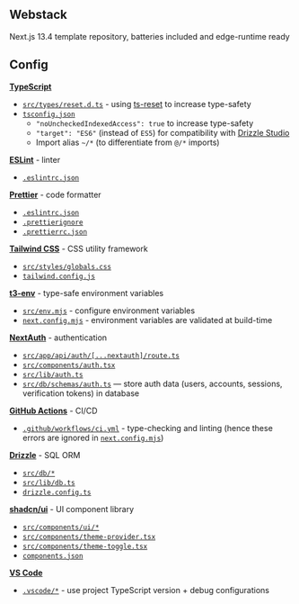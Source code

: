 ## Webstack

Next.js 13.4 template repository, batteries included and edge-runtime ready

## Config

[**TypeScript**](https://www.typescriptlang.org/)

- [`src/types/reset.d.ts`](src/types/reset.d.ts) - using [ts-reset](https://github.com/total-typescript/ts-reset) to increase type-safety
- [`tsconfig.json`](tsconfig.json)
  - `"noUncheckedIndexedAccess": true` to increase type-safety
  - `"target": "ES6"` (instead of `ES5`) for compatibility with [Drizzle Studio](https://orm.drizzle.team/drizzle-studio/overview)
  - Import alias `~/*` (to differentiate from `@/*` imports)

[**ESLint**](https://eslint.org/) - linter

- [`.eslintrc.json`](.eslintrc.json)

[**Prettier**](https://prettier.io/) - code formatter

- [`.eslintrc.json`](.eslintrc.json)
- [`.prettierignore`](.prettierignore)
- [`.prettierrc.json`](.prettierrc.json)

[**Tailwind CSS**](https://tailwindcss.com/) - CSS utility framework

- [`src/styles/globals.css`](src/styles/globals.css)
- [`tailwind.config.js`](tailwind.config.js)

[**t3-env**](https://github.com/t3-oss/t3-env) - type-safe environment variables

- [`src/env.mjs`](src/env.mjs) - configure environment variables
- [`next.config.mjs`](next.config.mjs) - environment variables are validated at build-time

[**NextAuth**](https://next-auth.js.org/) - authentication

- [`src/app/api/auth/[...nextauth]/route.ts`](src/app/api/auth/[...nextauth]/route.ts)
- [`src/components/auth.tsx`](src/components/auth.tsx)
- [`src/lib/auth.ts`](src/lib/auth.ts)
- [`src/db/schemas/auth.ts`](src/db/schemas/auth.ts) — store auth data (users, accounts, sessions, verification tokens) in database

[**GitHub Actions**](https://github.com/features/actions) - CI/CD

- [`.github/workflows/ci.yml`](.github/workflows/ci.yml) - type-checking and linting (hence these errors are ignored in [`next.config.mjs`](next.config.mjs))

[**Drizzle**](https://orm.drizzle.team/) - SQL ORM

- [`src/db/*`](src/db/)
- [`src/lib/db.ts`](src/lib/db.ts)
- [`drizzle.config.ts`](drizzle.config.ts)

[**shadcn/ui**](https://ui.shadcn.com/) - UI component library

- [`src/components/ui/*`](src/components/ui/)
- [`src/components/theme-provider.tsx`](src/components/theme-provider.tsx)
- [`src/components/theme-toggle.tsx`](src/components/theme-provider.tsx)
- [`components.json`](components.json)

[**VS Code**](https://code.visualstudio.com/)

- [`.vscode/*`](.vscode/) - use project TypeScript version + debug configurations
